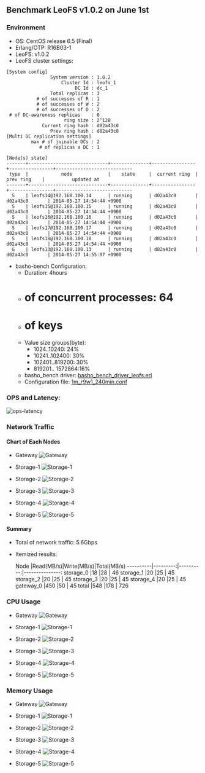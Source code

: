## Benchmark LeoFS v1.0.2 on June 1st

### Environment

* OS: CentOS release 6.5 (Final)
* Erlang/OTP: R16B03-1
* LeoFS: v1.0.2
* LeoFS cluster settings:

```
[System config]
                System version : 1.0.2
                    Cluster Id : leofs_1
                         DC Id : dc_1
                Total replicas : 3
           # of successes of R : 1
           # of successes of W : 2
           # of successes of D : 2
 # of DC-awareness replicas    : 0
                     ring size : 2^128
             Current ring hash : d02a43c0
                Prev ring hash : d02a43c0
[Multi DC replication settings]
         max # of joinable DCs : 2
            # of replicas a DC : 1

[Node(s) state]
-------+-----------------------------+--------------+----------------+----------------+----------------------------
 type  |            node             |    state     |  current ring  |   prev ring    |          updated at
-------+-----------------------------+--------------+----------------+----------------+----------------------------
  S    | leofs14@192.168.100.14      | running      | d02a43c0       | d02a43c0       | 2014-05-27 14:54:44 +0900
  S    | leofs15@192.168.100.15      | running      | d02a43c0       | d02a43c0       | 2014-05-27 14:54:44 +0900
  S    | leofs16@192.168.100.16      | running      | d02a43c0       | d02a43c0       | 2014-05-27 14:54:44 +0900
  S    | leofs17@192.168.100.17      | running      | d02a43c0       | d02a43c0       | 2014-05-27 14:54:44 +0900
  S    | leofs18@192.168.100.18      | running      | d02a43c0       | d02a43c0       | 2014-05-27 14:54:44 +0900
  G    | leofs13@192.168.100.13      | running      | d02a43c0       | d02a43c0       | 2014-05-27 14:55:07 +0900
```

* basho-bench Configuration:
    * Duration: 4hours
    * # of concurrent processes: 64
    * # of keys
    * Value size groups(byte):
        *   1024..10240:   24%
        *  10241..102400:  30%
        * 102401..819200:  30%
        * 819201.. 1572864:16%
    * basho_bench driver: [basho_bench_driver_leofs.erl](https://github.com/leo-project/leofs/blob/develop/test/src/basho_bench_driver_leofs.erl)
    * Configuration file: [1m_r9w1_240min.conf](https://github.com/leo-project/notes/blob/master/leofs/benchmark/leofs/20140601/tests/1m_r9w1_240min/20140601_162422/1m_r9w1_240min.conf)

### OPS and Latency:

![ops-latency](https://raw.githubusercontent.com/leo-project/notes/master/leofs/benchmark/leofs/20140601/tests/1m_r9w1_240min/20140601_162422/summary.png)

### Network Traffic
#### Chart of Each Nodes

* Gateway
![Gateway](https://raw.githubusercontent.com/leo-project/notes/master/leofs/benchmark/leofs/20140601/tests/1m_r9w1_240min/leofs13_20140601_162355/ksar-output/gateway_0_p1p1-if1.png)

* Storage-1
![Storage-1](https://raw.githubusercontent.com/leo-project/notes/master/leofs/benchmark/leofs/20140601/tests/1m_r9w1_240min/leofs14_20140601_162334/ksar-output/storage_0_p1p1-if1.png)

* Storage-2
![Storage-2](https://raw.githubusercontent.com/leo-project/notes/master/leofs/benchmark/leofs/20140601/tests/1m_r9w1_240min/leofs15_20140601_162333/ksar-output/storage_1_p1p1-if1.png)

* Storage-3
![Storage-3](https://raw.githubusercontent.com/leo-project/notes/master/leofs/benchmark/leofs/20140601/tests/1m_r9w1_240min/leofs16_20140601_162330/ksar-output/storage_2_p1p1-if1.png)

* Storage-4
![Storage-4](https://raw.githubusercontent.com/leo-project/notes/master/leofs/benchmark/leofs/20140601/tests/1m_r9w1_240min/leofs17_20140601_162334/ksar-output/storage_3_p1p1-if1.png)

* Storage-5
![Storage-5](https://raw.githubusercontent.com/leo-project/notes/master/leofs/benchmark/leofs/20140601/tests/1m_r9w1_240min/leofs18_20140601_162330/ksar-output/storage_4_p1p1-if1.png)


#### Summary

* Total of network traffic: 5.6Gbps
* Itemized results:

   Node   |Read(MB/s)|Write(MB/s)|Total(MB/s)
----------|---------:|----------:|---------------:
storage_0 |18        |28         | 46
storage_1 |20        |25         | 45
storage_2 |20        |25         | 45
storage_3 |20        |25         | 45
storage_4 |20        |25         | 45
gateway_0 |450       |50         | 45
total     |548       |178        | 726


### CPU Usage

* Gateway
![Gateway](https://raw.githubusercontent.com/leo-project/notes/33a660ba55df1be343969ece855280b8a0e96733/leofs/benchmark/leofs/20140601/tests/1m_r9w1_240min/leofs13_20140601_162355/ksar-output/gateway_0_all-cpu.png)

* Storage-1
![Storage-1](https://raw.githubusercontent.com/leo-project/notes/33a660ba55df1be343969ece855280b8a0e96733/leofs/benchmark/leofs/20140601/tests/1m_r9w1_240min/leofs14_20140601_162334/ksar-output/storage_0_all-cpu.png)

* Storage-2
![Storage-2](https://raw.githubusercontent.com/leo-project/notes/33a660ba55df1be343969ece855280b8a0e96733/leofs/benchmark/leofs/20140601/tests/1m_r9w1_240min/leofs15_20140601_162333/ksar-output/storage_1_all-cpu.png)

* Storage-3
![Storage-3](https://raw.githubusercontent.com/leo-project/notes/33a660ba55df1be343969ece855280b8a0e96733/leofs/benchmark/leofs/20140601/tests/1m_r9w1_240min/leofs16_20140601_162330/ksar-output/storage_2_all-cpu.png)

* Storage-4
![Storage-4](https://raw.githubusercontent.com/leo-project/notes/33a660ba55df1be343969ece855280b8a0e96733/leofs/benchmark/leofs/20140601/tests/1m_r9w1_240min/leofs17_20140601_162334/ksar-output/storage_3_all-cpu.png)

* Storage-5
![Storage-5](https://raw.githubusercontent.com/leo-project/notes/33a660ba55df1be343969ece855280b8a0e96733/leofs/benchmark/leofs/20140601/tests/1m_r9w1_240min/leofs18_20140601_162330/ksar-output/storage_4_all-cpu.png)


### Memory Usage

* Gateway
![Gateway](https://raw.githubusercontent.com/leo-project/notes/master/leofs/benchmark/leofs/20140601/tests/1m_r9w1_240min/leofs13_20140601_162355/ksar-output/gateway_0_LinuxkbmemSar.png)

* Storage-1
![Storage-1](https://raw.githubusercontent.com/leo-project/notes/master/leofs/benchmark/leofs/20140601/tests/1m_r9w1_240min/leofs14_20140601_162334/ksar-output/storage_0_LinuxkbmemSar.png)

* Storage-2
![Storage-2](https://raw.githubusercontent.com/leo-project/notes/master/leofs/benchmark/leofs/20140601/tests/1m_r9w1_240min/leofs15_20140601_162333/ksar-output/storage_1_LinuxkbmemSar.png)

* Storage-3
![Storage-3](https://raw.githubusercontent.com/leo-project/notes/master/leofs/benchmark/leofs/20140601/tests/1m_r9w1_240min/leofs16_20140601_162330/ksar-output/storage_2_LinuxkbmemSar.png)

* Storage-4
![Storage-4](https://raw.githubusercontent.com/leo-project/notes/master/leofs/benchmark/leofs/20140601/tests/1m_r9w1_240min/leofs17_20140601_162334/ksar-output/storage_3_LinuxkbmemSar.png)

* Storage-5
![Storage-5](https://raw.githubusercontent.com/leo-project/notes/master/leofs/benchmark/leofs/20140601/tests/1m_r9w1_240min/leofs18_20140601_162330/ksar-output/storage_4_LinuxkbmemSar.png)
